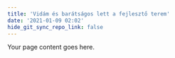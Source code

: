 ```yaml
---
title: 'Vidám és barátságos lett a fejlesztő terem'
date: '2021-01-09 02:02'
hide_git_sync_repo_link: false
---
```


Your page content goes here.